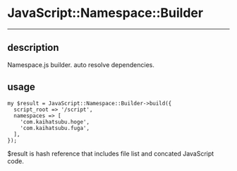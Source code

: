 # JavaScript::Namespace::Builder
----

## description
Namespace.js builder.
auto resolve dependencies.

## usage
    my $result = JavaScript::Namespace::Builder->build({
      script_root => '/script',
      namespaces => [
        'com.kaihatsubu.hoge',
        'com.kaihatsubu.fuga',
      ],
    });

$result is hash reference that includes file list and concated JavaScript code.
